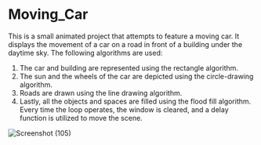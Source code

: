 # Moving_Car
This is a small animated project that attempts to feature a moving car. It displays the movement of a car
on a road in front of a building under the daytime sky.
The following algorithms are used:
1. The car and building are represented using the rectangle algorithm.
2. The sun and the wheels of the car are depicted using the circle-drawing algorithm.
3. Roads are drawn using the line drawing algorithm.
4. Lastly, all the objects and spaces are filled using the flood fill algorithm.
Every time the loop operates, the window is cleared, and a delay function is utilized to move the scene.

![Screenshot (105)](https://github.com/s3nin/Moving_Car/assets/81550182/a67fb0c3-9bc3-4056-bf62-086eed93879d)
